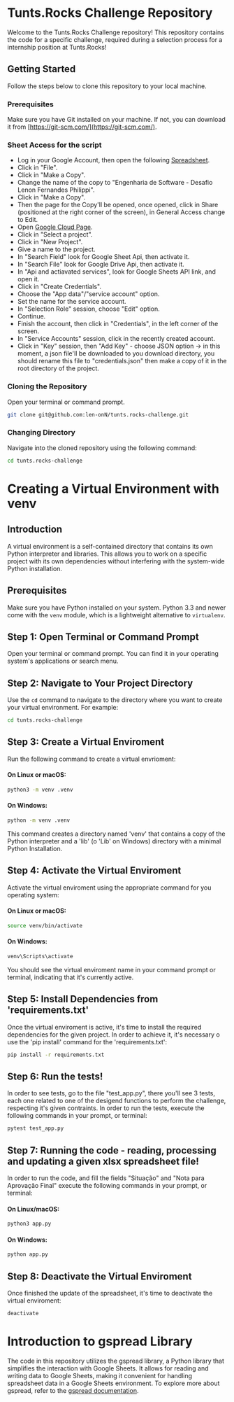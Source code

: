 # Tunts.Rocks Challenge Repository

Welcome to the Tunts.Rocks Challenge repository! This repository contains the code for a specific challenge, required during a selection process for a internship position at Tunts.Rocks!

## Getting Started

Follow the steps below to clone this repository to your local machine.

### Prerequisites

Make sure you have Git installed on your machine. If not, you can download it from [https://git-scm.com/](https://git-scm.com/).

### Sheet Access for the script
- Log in your Google Account, then open the following [Spreadsheet](https://docs.google.com/spreadsheets/d/1XvWJcRLj2WAeXO3ULQ_GxGm9---3SZkjMbGcXMJtt70/edit#gid=0).
- Click in "File".
- Click in "Make a Copy".
- Change the name of the copy to "Engenharia de Software - Desafio Lenon Fernandes Philippi".
- Click in "Make a Copy".
- Then the page for the Copy'll be opened, once opened, click in Share (positioned at the right corner of the screen), in General Access change to Edit.
- Open [Google Cloud Page](https://console.cloud.google.com/).
- Click in "Select a project".
- Click in "New Project".
- Give a name to the project.
- In "Search Field" look for Google Sheet Api, then activate it.
- In "Search File" look for Google Drive Api, then activate it.
- In "Api and actiavated services", look for Google Sheets API link, and open it.
- Click in "Create Credentials".
- Choose the "App data"/"service account" option.
- Set the name for the service account.
- In "Selection Role" session, choose "Edit" option.
- Continue.
- Finish the account, then click in "Credentials", in the left corner of the screen.
- In "Service Accounts" session, click in the recently created account.
- Click in "Key" session, then "Add Key" - choose JSON option -> in this moment, a json file'll be downloaded to you download directory, you should rename this file to "credentials.json" then make a copy of it in the root directory of the project.

### Cloning the Repository

Open your terminal or command prompt.

```bash
git clone git@github.com:len-onN/tunts.rocks-challenge.git
```

### Changing Directory

Navigate into the cloned repository using the following command:

```bash
cd tunts.rocks-challenge
```

# Creating a Virtual Environment with venv

## Introduction
A virtual environment is a self-contained directory that contains its own Python interpreter and libraries. This allows you to work on a specific project with its own dependencies without interfering with the system-wide Python installation.

## Prerequisites
Make sure you have Python installed on your system. Python 3.3 and newer come with the `venv` module, which is a lightweight alternative to `virtualenv`.

## Step 1: Open Terminal or Command Prompt
Open your terminal or command prompt. You can find it in your operating system's applications or search menu.

## Step 2: Navigate to Your Project Directory
Use the `cd` command to navigate to the directory where you want to create your virtual environment. For example:

```bash
cd tunts.rocks-challenge
```

## Step 3: Create a Virtual Enviroment
Run the following command to create a virtual envrioment:

#### On Linux or macOS:

```bash
python3 -m venv .venv
```

#### On Windows:

```bash
python -m venv .venv
```

This command creates a directory named 'venv' that contains a copy of the Python interpreter
and a 'lib' (o 'Lib' on Windows) directory with a minimal Python Installation.

## Step 4: Activate the Virtual Enviroment
Activate the virtual enviroment using the appropriate command for you operating system:

#### On Linux or macOS:

```bash
source venv/bin/activate
```

#### On Windows:

```bash
venv\Scripts\activate
```

You should see the virtual enviroment name in your command prompt or terminal, indicating
that it's currently active.

## Step 5: Install Dependencies from 'requirements.txt'
Once the virtual enviroment is active, it's time to install the required dependencies for the given project.
In order to achieve it, it's necessary o use the 'pip install' command for the 'requirements.txt':

```bash
pip install -r requirements.txt
```
## Step 6: Run the tests!
In order to see tests, go to the file "test_app.py", there you'll see 3 tests, each one related to one of the desigend functions to perform the challenge, respecting it's given contraints. In order to run the tests, execute the following commands in your prompt, or terminal:

```bash
pytest test_app.py
```


## Step 7: Running the code - reading, processing and updating a given xlsx spreadsheet file!
In order to run the code, and fill the fields "Situação" and "Nota para Aprovação Final" execute the following commands in your prompt, or terminal:

#### On Linux/macOS:
```bash
python3 app.py
```

#### On Windows:
```bash
python app.py
```

## Step 8: Deactivate the Virtual Enviroment
Once finished the update of the spreadsheet, it's time to deactivate the virtual enviroment:

```bash
deactivate
```

# Introduction to gspread Library
The code in this repository utilizes the gspread library, a Python library that simplifies the interaction with Google Sheets. It allows for reading and writing data to Google Sheets, making it convenient for handling spreadsheet data in a Google Sheets environment. To explore more about gspread, refer to the  [gspread documentation](https://docs.gspread.org/en/latest/index.html).
